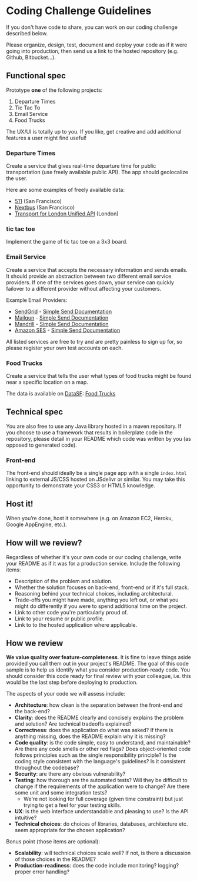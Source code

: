 Coding Challenge Guidelines
===========================

If you don't have code to share, you can work on our coding challenge described
below. 

Please organize, design, test, document and deploy your code as if it were
going into production, then send us a link to the hosted repository (e.g.
Github, Bitbucket...).

Functional spec
---------------

Prototype **one** of the following projects:

1. Departure Times
2. Tic Tac To
3. Email Service
4. Food Trucks

The UX/UI is totally up to you. If you like, get creative and add additional
features a user might find useful!

### Departure Times

Create a service that gives real-time departure time for public transportation
(use freely available public API). The app should geolocalize the user.

Here are some examples of freely available data:

* [511](http://511.org/developer-resources_transit-api.asp) (San Francisco)
* [Nextbus](http://www.nextbus.com/xmlFeedDocs/NextBusXMLFeed.pdf) (San
  Francisco)
* [Transport for London Unified API](https://api.tfl.gov.uk/) (London)

### tic tac toe

Implement the game of tic tac toe on a 3x3 board.

### Email Service

Create a service that accepts the necessary information and sends emails. It
should provide an abstraction between two different email service providers.
If one of the services goes down, your service can quickly failover to
a different provider without affecting your customers.

Example Email Providers:

* [SendGrid](https://sendgrid.com/user/signup) - [Simple Send Documentation](https://sendgrid.com/docs/API_Reference/Web_API/mail.html)
* [Mailgun](http://www.mailgun.com) - [Simple Send Documentation](http://documentation.mailgun.com/quickstart.html#sending-messages)
* [Mandrill](https://mandrillapp.com) - [Simple Send Documentation](https://mandrillapp.com/api/docs/messages.JSON.html#method-send)
* [Amazon SES](http://aws.amazon.com/ses/) - [Simple Send Documentation](http://docs.aws.amazon.com/ses/latest/APIReference/API_SendEmail.html)

All listed services are free to try and are pretty painless to sign up for, so
please register your own test accounts on each.

### Food Trucks

Create a service that tells the user what types of food trucks might be found
near a specific location on a map.

The data is available on [DataSF](http://www.datasf.org/): [Food
Trucks](https://data.sfgov.org/Permitting/Mobile-Food-Facility-Permit/rqzj-sfat)

Technical spec
--------------

You are also free to use any Java library hosted in a maven repository. If you choose to use a framework
that results in boilerplate code in the repository, please detail in your
README which code was written by you (as opposed to generated code).

### Front-end

The front-end should ideally be a single page app with a single `index.html`
linking to external JS/CSS hosted on JSdelivr or similar.
You may take this opportunity to demonstrate your CSS3 or HTML5 knowledge.

Host it!
--------

When you’re done, host it somewhere (e.g. on Amazon EC2, Heroku, Google AppEngine, etc.).

How will we review?
-------------------

Regardless of whether it's your own code or our coding challenge, write your README as if it was for a production service. Include the following items:

* Description of the problem and solution.
* Whether the solution focuses on back-end, front-end or if it's full stack.
* Reasoning behind your technical choices, including architectural. 
* Trade-offs you might have made, anything you left out, or what you might do differently if you were to spend additional time on the project.
* Link to other code you're particularly proud of.
* Link to your resume or public profile.
* Link to to the hosted application where applicable.

How we review
-------------

**We value quality over feature-completeness**. It is fine to leave things aside provided you call them out in your project's README. The goal of this code sample is to help us identify what you consider production-ready code. You should consider this code ready for final review with your colleague, i.e. this would be the last step before deploying to production.

The aspects of your code we will assess include:

* **Architecture**: how clean is the separation between the front-end and the back-end?
* **Clarity**: does the README clearly and concisely explains the problem and solution? Are technical tradeoffs explained?
* **Correctness**: does the application do what was asked? If there is anything missing, does the README explain why it is missing?
* **Code quality**: is the code simple, easy to understand, and maintainable?  Are there any code smells or other red flags? Does object-oriented code follows principles such as the single responsibility principle? Is the coding style consistent with the language's guidelines? Is it consistent throughout the codebase?
* **Security**: are there any obvious vulnerability?
* **Testing**: how thorough are the automated tests? Will they be difficult to change if the requirements of the application were to change? Are there some unit and some integration tests?
	* We're not looking for full coverage (given time constraint) but just trying to get a feel for your testing skills.
* **UX**: is the web interface understandable and pleasing to use? Is the API intuitive?
* **Technical choices**: do choices of libraries, databases, architecture etc. seem appropriate for the chosen application?

Bonus point (those items are optional):

* **Scalability**: will technical choices scale well? If not, is there a discussion of those choices in the README? 
* **Production-readiness**: does the code include monitoring? logging? proper error handling?


